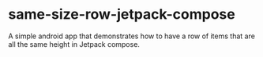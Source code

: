 # same-size-row-jetpack-compose
A simple android app that demonstrates how to have a row of items that are all the same height in Jetpack compose.
